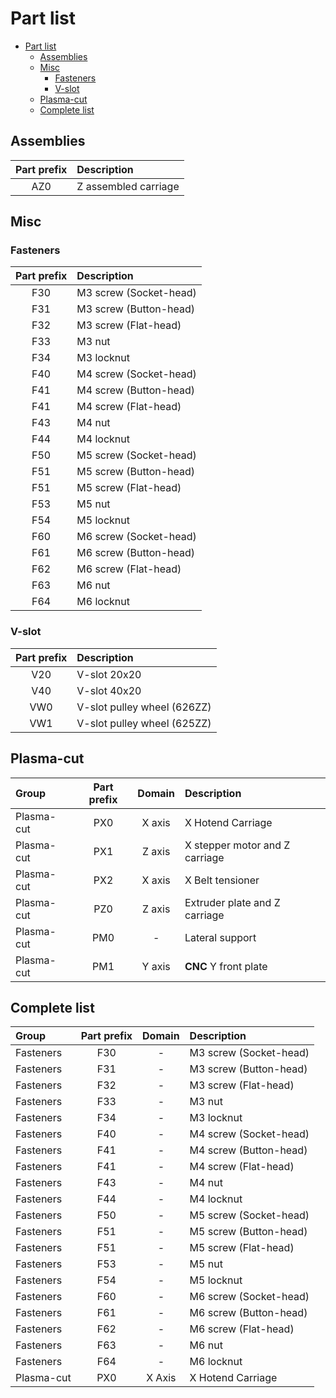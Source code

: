 # Part list

- [Part list](#part-list)
  - [Assemblies](#assemblies)
  - [Misc](#misc)
    - [Fasteners](#fasteners)
    - [V-slot](#v-slot)
  - [Plasma-cut](#plasma-cut)
  - [Complete list](#complete-list)

## Assemblies
| Part prefix | Description          |
| :---------: | :------------------- |
|     AZ0     | Z assembled carriage |




## Misc
### Fasteners
| Part prefix | Description            |
| :---------: | :--------------------- |
|     F30     | M3 screw (Socket-head) |
|     F31     | M3 screw (Button-head) |
|     F32     | M3 screw (Flat-head)   |
|     F33     | M3 nut                 |
|     F34     | M3 locknut             |
|     F40     | M4 screw (Socket-head) |
|     F41     | M4 screw (Button-head) |
|     F41     | M4 screw (Flat-head)   |
|     F43     | M4 nut                 |
|     F44     | M4 locknut             |
|     F50     | M5 screw (Socket-head) |
|     F51     | M5 screw (Button-head) |
|     F51     | M5 screw (Flat-head)   |
|     F53     | M5 nut                 |
|     F54     | M5 locknut             |
|     F60     | M6 screw (Socket-head) |
|     F61     | M6 screw (Button-head) |
|     F62     | M6 screw (Flat-head)   |
|     F63     | M6 nut                 |
|     F64     | M6 locknut             |

### V-slot
| Part prefix | Description                 |
| :---------: | :-------------------------- |
|     V20     | V-slot 20x20                |
|     V40     | V-slot 40x20                |
|     VW0     | V-slot pulley wheel (626ZZ) |
|     VW1     | V-slot pulley wheel (625ZZ) |


## Plasma-cut
| Group      | Part prefix | Domain | Description                    |
| :--------- | :---------: | :----: | :----------------------------- |
| Plasma-cut |     PX0     | X axis | X Hotend Carriage              |
| Plasma-cut |     PX1     | Z axis | X stepper motor and Z carriage |
| Plasma-cut |     PX2     | X axis | X Belt tensioner               |
| Plasma-cut |     PZ0     | Z axis | Extruder plate and Z carriage  |
| Plasma-cut |     PM0     |   -    | Lateral support                |
| Plasma-cut |     PM1     | Y axis | **CNC** Y front plate          |


## Complete list
| Group      | Part prefix | Domain | Description            |
| :--------- | :---------: | :----: | :--------------------- |
| Fasteners  |     F30     |   -    | M3 screw (Socket-head) |
| Fasteners  |     F31     |   -    | M3 screw (Button-head) |
| Fasteners  |     F32     |   -    | M3 screw (Flat-head)   |
| Fasteners  |     F33     |   -    | M3 nut                 |
| Fasteners  |     F34     |   -    | M3 locknut             |
| Fasteners  |     F40     |   -    | M4 screw (Socket-head) |
| Fasteners  |     F41     |   -    | M4 screw (Button-head) |
| Fasteners  |     F41     |   -    | M4 screw (Flat-head)   |
| Fasteners  |     F43     |   -    | M4 nut                 |
| Fasteners  |     F44     |   -    | M4 locknut             |
| Fasteners  |     F50     |   -    | M5 screw (Socket-head) |
| Fasteners  |     F51     |   -    | M5 screw (Button-head) |
| Fasteners  |     F51     |   -    | M5 screw (Flat-head)   |
| Fasteners  |     F53     |   -    | M5 nut                 |
| Fasteners  |     F54     |   -    | M5 locknut             |
| Fasteners  |     F60     |   -    | M6 screw (Socket-head) |
| Fasteners  |     F61     |   -    | M6 screw (Button-head) |
| Fasteners  |     F62     |   -    | M6 screw (Flat-head)   |
| Fasteners  |     F63     |   -    | M6 nut                 |
| Fasteners  |     F64     |   -    | M6 locknut             |
| Plasma-cut |     PX0     | X Axis | X Hotend Carriage      |